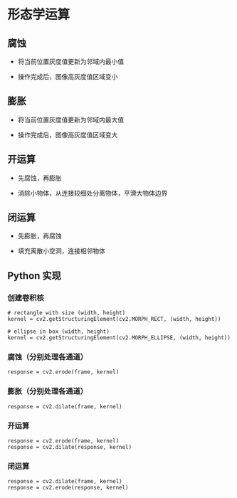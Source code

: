 <script type="text/javascript" src="http://cdn.mathjax.org/mathjax/latest/MathJax.js?config=default"></script>

# 形态学运算

## 腐蚀

- 将当前位置灰度值更新为邻域内最小值

- 操作完成后，图像高灰度值区域变小

## 膨胀

- 将当前位置灰度值更新为邻域内最大值

- 操作完成后，图像高灰度值区域变大

## 开运算

- 先腐蚀，再膨胀

- 消除小物体，从连接较细处分离物体，平滑大物体边界

## 闭运算

- 先膨胀，再腐蚀

- 填充离散小空洞，连接相邻物体

## Python 实现

### 创建卷积核

```
# rectangle with size (width, height)
kernel = cv2.getStructuringElement(cv2.MORPH_RECT, (width, height))
```

```
# ellipse in box (width, height)
kernel = cv2.getStructuringElement(cv2.MORPH_ELLIPSE, (width, height))
```

### 腐蚀（分别处理各通道）

```
response = cv2.erode(frame, kernel)
```

### 膨胀（分别处理各通道）

```
response = cv2.dilate(frame, kernel)
```

### 开运算

```
response = cv2.erode(frame, kernel)
response = cv2.dilate(response, kernel)
```

### 闭运算

```
response = cv2.dilate(frame, kernel)
response = cv2.erode(response, kernel)
```